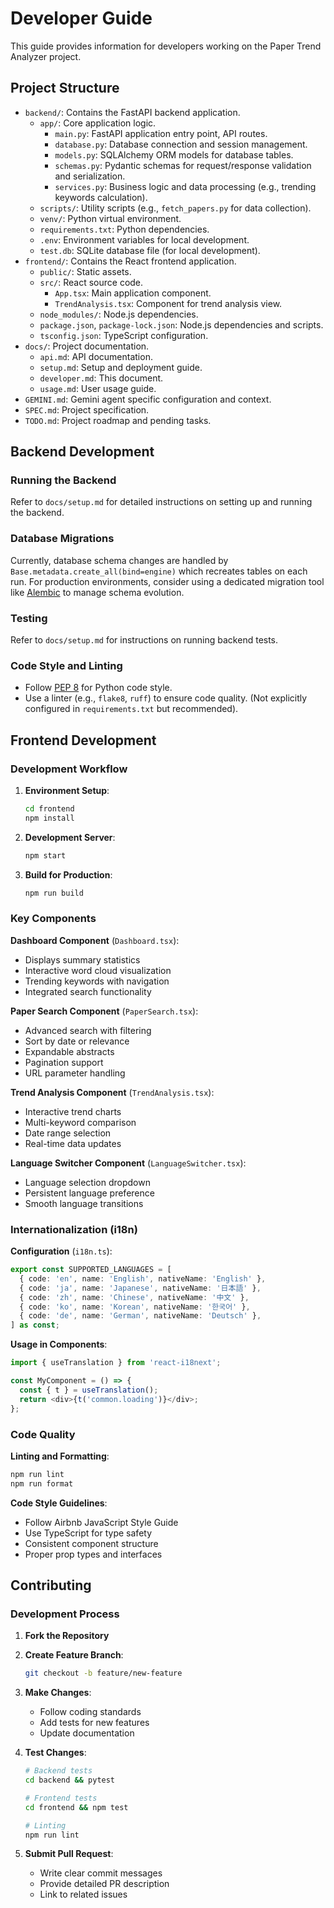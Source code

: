 # Developer Guide

This guide provides information for developers working on the Paper Trend Analyzer project.

## Project Structure

- `backend/`: Contains the FastAPI backend application.
  - `app/`: Core application logic.
    - `main.py`: FastAPI application entry point, API routes.
    - `database.py`: Database connection and session management.
    - `models.py`: SQLAlchemy ORM models for database tables.
    - `schemas.py`: Pydantic schemas for request/response validation and serialization.
    - `services.py`: Business logic and data processing (e.g., trending keywords calculation).
  - `scripts/`: Utility scripts (e.g., `fetch_papers.py` for data collection).
  - `venv/`: Python virtual environment.
  - `requirements.txt`: Python dependencies.
  - `.env`: Environment variables for local development.
  - `test.db`: SQLite database file (for local development).
- `frontend/`: Contains the React frontend application.
  - `public/`: Static assets.
  - `src/`: React source code.
    - `App.tsx`: Main application component.
    - `TrendAnalysis.tsx`: Component for trend analysis view.
  - `node_modules/`: Node.js dependencies.
  - `package.json`, `package-lock.json`: Node.js dependencies and scripts.
  - `tsconfig.json`: TypeScript configuration.
- `docs/`: Project documentation.
  - `api.md`: API documentation.
  - `setup.md`: Setup and deployment guide.
  - `developer.md`: This document.
  - `usage.md`: User usage guide.
- `GEMINI.md`: Gemini agent specific configuration and context.
- `SPEC.md`: Project specification.
- `TODO.md`: Project roadmap and pending tasks.

## Backend Development

### Running the Backend
Refer to `docs/setup.md` for detailed instructions on setting up and running the backend.

### Database Migrations
Currently, database schema changes are handled by `Base.metadata.create_all(bind=engine)` which recreates tables on each run. For production environments, consider using a dedicated migration tool like [Alembic](https://alembic.sqlalchemy.org/en/latest/) to manage schema evolution.

### Testing
Refer to `docs/setup.md` for instructions on running backend tests.

### Code Style and Linting
- Follow [PEP 8](https://www.python.org/dev/peps/pep-0008/) for Python code style.
- Use a linter (e.g., `flake8`, `ruff`) to ensure code quality. (Not explicitly configured in `requirements.txt` but recommended).

## Frontend Development

### Development Workflow

1. **Environment Setup**:
   ```bash
   cd frontend
   npm install
   ```

2. **Development Server**:
   ```bash
   npm start
   ```

3. **Build for Production**:
   ```bash
   npm run build
   ```

### Key Components

**Dashboard Component** (`Dashboard.tsx`):
- Displays summary statistics
- Interactive word cloud visualization
- Trending keywords with navigation
- Integrated search functionality

**Paper Search Component** (`PaperSearch.tsx`):
- Advanced search with filtering
- Sort by date or relevance
- Expandable abstracts
- Pagination support
- URL parameter handling

**Trend Analysis Component** (`TrendAnalysis.tsx`):
- Interactive trend charts
- Multi-keyword comparison
- Date range selection
- Real-time data updates

**Language Switcher Component** (`LanguageSwitcher.tsx`):
- Language selection dropdown
- Persistent language preference
- Smooth language transitions

### Internationalization (i18n)

**Configuration** (`i18n.ts`):
```typescript
export const SUPPORTED_LANGUAGES = [
  { code: 'en', name: 'English', nativeName: 'English' },
  { code: 'ja', name: 'Japanese', nativeName: '日本語' },
  { code: 'zh', name: 'Chinese', nativeName: '中文' },
  { code: 'ko', name: 'Korean', nativeName: '한국어' },
  { code: 'de', name: 'German', nativeName: 'Deutsch' },
] as const;
```

**Usage in Components**:
```typescript
import { useTranslation } from 'react-i18next';

const MyComponent = () => {
  const { t } = useTranslation();
  return <div>{t('common.loading')}</div>;
};
```

### Code Quality

**Linting and Formatting**:
```bash
npm run lint
npm run format
```

**Code Style Guidelines**:
- Follow Airbnb JavaScript Style Guide
- Use TypeScript for type safety
- Consistent component structure
- Proper prop types and interfaces

## Contributing

### Development Process

1. **Fork the Repository**
2. **Create Feature Branch**:
   ```bash
   git checkout -b feature/new-feature
   ```

3. **Make Changes**:
   - Follow coding standards
   - Add tests for new features
   - Update documentation

4. **Test Changes**:
   ```bash
   # Backend tests
   cd backend && pytest
   
   # Frontend tests
   cd frontend && npm test
   
   # Linting
   npm run lint
   ```

5. **Submit Pull Request**:
   - Write clear commit messages
   - Provide detailed PR description
   - Link to related issues
